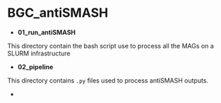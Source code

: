 # BGC_antiSMASH

- **01_run_antiSMASH**

This directory contain the bash script use to process all the MAGs on a SLURM infrastructure


- **02_pipeline**


This directory contains `.py` files used to process antiSMASH outputs.

- 
